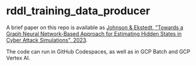 # rddl_training_data_producer

A brief paper on this repo is available as [Johnson & Ekstedt, "Towards a Graph Neural Network-Based Approach for Estimating Hidden States in Cyber Attack Simulations", 2023](https://arxiv.org/abs/2312.05666).

The code can run in GitHub Codespaces, as well as in GCP Batch and GCP Vertex AI. 
